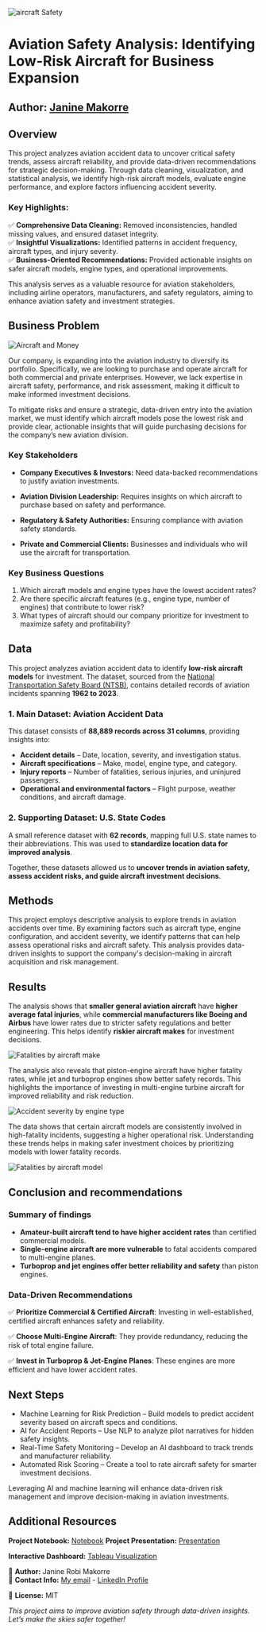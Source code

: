 ![aircraft Safety](images/portrait-smiling-pilot-with-airplane-him.jpg)

# **Aviation Safety Analysis: Identifying Low-Risk Aircraft for Business Expansion**

**Author:** [Janine Makorre](janine.makorre@student.moringaschool.com)
---

## **Overview**

This project analyzes aviation accident data to uncover critical safety trends, assess aircraft reliability, and provide data-driven recommendations for strategic decision-making. Through data cleaning, visualization, and statistical analysis, we identify high-risk aircraft models, evaluate engine performance, and explore factors influencing accident severity.  

### **Key Highlights:**  
✅ **Comprehensive Data Cleaning:** Removed inconsistencies, handled missing values, and ensured dataset integrity.  
✅ **Insightful Visualizations:** Identified patterns in accident frequency, aircraft types, and injury severity.  
✅ **Business-Oriented Recommendations:** Provided actionable insights on safer aircraft models, engine types, and operational improvements.  

This analysis serves as a valuable resource for aviation stakeholders, including airline operators, manufacturers, and safety regulators, aiming to enhance aviation safety and investment strategies.

## **Business Problem** 
![Aircraft and Money](images/photorealistic-money-with-plane.jpg)

Our company, is expanding into the aviation industry to diversify its portfolio. Specifically, we are looking to purchase and operate aircraft for both commercial and private enterprises. However, we lack expertise in aircraft safety, performance, and risk assessment, making it difficult to make informed investment decisions.

To mitigate risks and ensure a strategic, data-driven entry into the aviation market, we must identify which aircraft models pose the lowest risk and provide clear, actionable insights that will guide purchasing decisions for the company’s new aviation division.

### **Key Stakeholders**
- **Company Executives & Investors:** Need data-backed recommendations to justify aviation investments.

- **Aviation Division Leadership:** Requires insights on which aircraft to purchase based on safety and performance.

- **Regulatory & Safety Authorities:** Ensuring compliance with aviation safety standards.

- **Private and Commercial Clients:** Businesses and individuals who will use the aircraft for transportation.

### **Key Business Questions**

1. Which aircraft models and engine types have the lowest accident rates?
2. Are there specific aircraft features (e.g., engine type, number of engines) that contribute to lower risk?
3. What types of aircraft should our company prioritize for investment to maximize safety and profitability?

## **Data**  

This project analyzes aviation accident data to identify **low-risk aircraft models** for investment. The dataset, sourced from the [National Transportation Safety Board (NTSB)](https://www.kaggle.com/datasets/khsamaha/aviation-accident-database-synopses), contains detailed records of aviation incidents spanning **1962 to 2023**.  

### **1. Main Dataset: Aviation Accident Data**   
This dataset consists of **88,889 records across 31 columns**, providing insights into:  
- **Accident details** – Date, location, severity, and investigation status.  
- **Aircraft specifications** – Make, model, engine type, and category.  
- **Injury reports** – Number of fatalities, serious injuries, and uninjured passengers.  
- **Operational and environmental factors** – Flight purpose, weather conditions, and aircraft damage.  

### **2. Supporting Dataset: U.S. State Codes**   
A small reference dataset with **62 records**, mapping full U.S. state names to their abbreviations. This was used to **standardize location data for improved analysis**.  

Together, these datasets allowed us to **uncover trends in aviation safety, assess accident risks, and guide aircraft investment decisions**.

## **Methods**

This project employs descriptive analysis to explore trends in aviation accidents over time. By examining factors such as aircraft type, engine configuration, and accident severity, we identify patterns that can help assess operational risks and aircraft safety. This analysis provides data-driven insights to support the company's decision-making in aircraft acquisition and risk management.

## **Results**
The analysis shows that **smaller general aviation aircraft** have **higher average fatal injuries**, while **commercial manufacturers like Boeing and Airbus** have lower rates due to stricter safety regulations and better engineering. This helps identify **riskier aircraft makes** for investment decisions.

![Fatalities by aircraft make](images/average_fatal_injuries_by_make.png)

The analysis also reveals that piston-engine aircraft have higher fatality rates, while jet and turboprop engines show better safety records. This highlights the importance of investing in multi-engine turbine aircraft for improved reliability and risk reduction.

![Accident severity by engine type](images/injuries_and_engine_type.png)

The data shows that certain aircraft models are consistently involved in high-fatality incidents, suggesting a higher operational risk. Understanding these trends helps in making safer investment choices by prioritizing models with lower fatality records.

![Fatalities by aircraft model](images/fatal_injuries_by_model.png)

## **Conclusion and recommendations**
### **Summary of findings** 
- **Amateur-built aircraft tend to have higher accident rates** than certified commercial models.
- **Single-engine aircraft are more vulnerable** to fatal accidents compared to multi-engine planes.
- **Turboprop and jet engines offer better reliability and safety** than piston engines.

### **Data-Driven Recommendations**
✅ **Prioritize Commercial & Certified Aircraft**: Investing in well-established, certified aircraft enhances safety and reliability.

✅ **Choose Multi-Engine Aircraft**: They provide redundancy, reducing the risk of total engine failure.

✅ **Invest in Turboprop & Jet-Engine Planes**: These engines are more efficient and have lower accident rates.

## **Next Steps**
* Machine Learning for Risk Prediction – Build models to predict accident severity based on aircraft specs and conditions.
* AI for Accident Reports – Use NLP to analyze pilot narratives for hidden safety insights.
* Real-Time Safety Monitoring – Develop an AI dashboard to track trends and manufacturer reliability.
* Automated Risk Scoring – Create a tool to rate aircraft safety for smarter investment decisions.

Leveraging AI and machine learning will enhance data-driven risk management and improve decision-making in aviation investments.

##  Additional Resources
**Project Notebook:** [Notebook](https://github.com/Uxer-Janine/FlightRisk-Aviation-Accident-Analysis/blob/master/Aviation%20Safety%20Analysis.ipynb) 
**Project Presentation:** [Presentation](https://github.com/Uxer-Janine/FlightRisk-Aviation-Accident-Analysis/blob/master/presentation.pdf)

**Interactive Dashboard:** [Tableau Visualization](https://public.tableau.com/views/Aviation-Accident-Analysis-2025-3-30-JRM/Dashboard1?:language=en-US&:sid=&:redirect=auth&:display_count=n&:origin=viz_share_link)


🔹 **Author:** Janine Robi Makorre  
🔹 **Contact Info:** [My email](janine.makorre@student.moringaschool.com)
                    - [LinkedIn Profile](https://www.linkedin.com/in/janine-makorre-30a456179/) 

🔹 **License:** MIT  

*This project aims to improve aviation safety through data-driven insights. Let’s make the skies safer together!*


